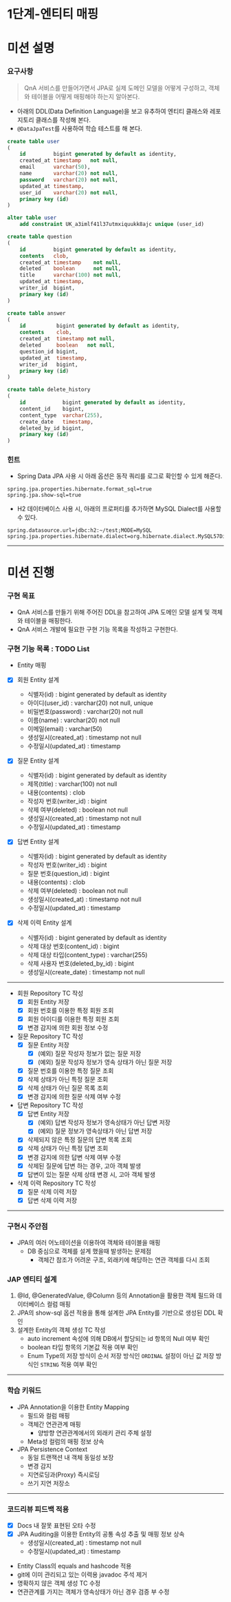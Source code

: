 1단계-엔티티 매핑
===
# 미션 설명
### 요구사항
> QnA 서비스를 만들어가면서 JPA로 실제 도메인 모델을 어떻게 구성하고, 객체와 테이블을 어떻게 매핑해야 하는지 알아본다.
- 아래의 DDL(Data Definition Language)을 보고 유추하여 엔티티 클래스와 레포지토리 클래스를 작성해 본다.
- `@DataJpaTest`를 사용하여 학습 테스트를 해 본다.
```sql
create table user
(
    id         bigint generated by default as identity,
    created_at timestamp   not null,
    email      varchar(50),
    name       varchar(20) not null,
    password   varchar(20) not null,
    updated_at timestamp,
    user_id    varchar(20) not null,
    primary key (id)
)

alter table user
    add constraint UK_a3imlf41l37utmxiquukk8ajc unique (user_id)
```
```sql
create table question
(
    id         bigint generated by default as identity,
    contents   clob,
    created_at timestamp    not null,
    deleted    boolean      not null,
    title      varchar(100) not null,
    updated_at timestamp,
    writer_id  bigint,
    primary key (id)
)
```
```sql
create table answer
(
    id          bigint generated by default as identity,
    contents    clob,
    created_at  timestamp not null,
    deleted     boolean   not null,
    question_id bigint,
    updated_at  timestamp,
    writer_id   bigint,
    primary key (id)
)
```
```sql
create table delete_history
(
    id            bigint generated by default as identity,
    content_id    bigint,
    content_type  varchar(255),
    create_date   timestamp,
    deleted_by_id bigint,
    primary key (id)
)
```

### 힌트
- Spring Data JPA 사용 시 아래 옵션은 동작 쿼리를 로그로 확인할 수 있게 해준다.
```properties
spring.jpa.properties.hibernate.format_sql=true
spring.jpa.show-sql=true
```
- H2 데이터베이스 사용 시, 아래의 프로퍼티를 추가하면 MySQL Dialect를 사용할 수 있다.
```properties
spring.datasource.url=jdbc:h2:~/test;MODE=MySQL
spring.jpa.properties.hibernate.dialect=org.hibernate.dialect.MySQL57Dialect
```

---
# 미션 진행
### 구현 목표
- QnA 서비스를 만들기 위해 주어진 DDL을 참고하여 JPA 도메인 모델 설계 및 객체와 테이블을 매핑한다.
- QnA 서비스 개발에 필요한 구현 기능 목록을 작성하고 구현한다.

### 구현 기능 목록 : TODO List
- Entity 매핑
- [x] 회원 Entity 설계
  - 식별자(id) : bigint generated by default as identity
  - 아이디(user_id) : varchar(20) not null, unique
  - 비밀번호(password) : varchar(20) not null
  - 이름(name) : varchar(20) not null
  - 이메일(email) : varchar(50)
  - 생성일시(created_at) : timestamp not null
  - 수정일시(updated_at) : timestamp
    
- [x] 질문 Entity 설계
  - 식별자(id) : bigint generated by default as identity
  - 제목(title) : varchar(100) not null
  - 내용(contents) : clob
  - 작성자 번호(writer_id) : bigint
  - 삭제 여부(deleted) : boolean not null
  - 생성일시(created_at) : timestamp not null
  - 수정일시(updated_at) : timestamp
    
- [x] 답변 Entity 설계
  - 식별자(id) : bigint generated by default as identity
  - 작성자 번호(writer_id) : bigint
  - 질문 번호(question_id) : bigint
  - 내용(contents) : clob
  - 삭제 여부(deleted) : boolean not null
  - 생성일시(created_at) : timestamp not null
  - 수정일시(updated_at) : timestamp
    
- [x] 삭제 이력 Entity 설계
  - 식별자(id) : bigint generated by default as identity
  - 삭제 대상 번호(content_id) : bigint
  - 삭제 대상 타입(content_type) : varchar(255)
  - 삭제 사용자 번호(deleted_by_id) : bigint
  - 생성일시(create_date) : timestamp not null
  
---
- 회원 Repository TC 작성
  - [x] 회원 Entity 저장
  - [x] 회원 번호를 이용한 특정 회원 조회
  - [x] 회원 아이디를 이용한 특정 회원 조회
  - [x] 변경 감지에 의한 회원 정보 수정
    
- 질문 Repository TC 작성
  - [x] 질문 Entity 저장
    - [x] (예외) 질문 작성자 정보가 없는 질문 저장
    - [x] (예외) 질문 작성자 정보가 영속 상태가 아닌 질문 저장
  - [x] 질문 번호를 이용한 특정 질문 조회
  - [x] 삭제 상태가 아닌 특정 질문 조회
  - [x] 삭제 상태가 아닌 질문 목록 조회
  - [x] 변경 감지에 의한 질문 삭제 여부 수정
    
- 답변 Repository TC 작성
  - [x] 답변 Entity 저장
    - [x] (예외) 답변 작성자 정보가 영속상태가 아닌 답변 저장
    - [x] (예외) 질문 정보가 영속상태가 아닌 답변 저장 
  - [x] 삭제되지 않은 특정 질문의 답변 목록 조회
  - [x] 삭제 상태가 아닌 특정 답변 조회
  - [x] 변경 감지에 의한 답변 삭제 여부 수정
  - [x] 삭제된 질문에 답변 하는 경우, 고아 객체 발생
  - [x] 답변이 있는 질문 삭제 상태 변경 시, 고아 객체 발생
    
- 삭제 이력 Repository TC 작성
  - [x] 질문 삭제 이력 저장
  - [x] 답변 삭제 이력 저장

---
### 구현시 주안점
- JPA의 여러 어노테이션을 이용하여 객체와 테이블을 매핑
  - DB 중심으로 객체를 설계 했을때 발생하는 문제점
    - 객체간 참조가 어려운 구조, 외래키에 해당하는 연관 객체를 다시 조회
    
### JAP 엔티티 설계
1. @Id, @GeneratedValue, @Column 등의 Annotation을 활용한 객체 필드와 데이터베이스 컬럼 매핑
2. JPA의 show-sql 옵션 적용을 통해 설계한 JPA Entity를 기반으로 생성된 DDL 확인 
3. 설계한 Entity의 객체 생성 TC 작성
   - auto increment 속성에 의해 DB에서 할당되는 id 항목의 Null 여부 확인
   - boolean 타입 항목의 기본값 적용 여부 확인
   - Enum Type의 저장 방식이 순서 저장 방식인 `ORDINAL` 설정이 아닌 값 저장 방식인 `STRING` 적용 여부 확인

---
### 학습 키워드
- JPA Annotation을 이용한 Entity Mapping
  - 필드와 컬럼 매핑
  - 객체간 연관관계 매핑
    - 양방향 연관관계에서의 외래키 관리 주체 설정
  - Meta성 컬럼의 매핑 정보 상속
- JPA Persistence Context
  - 동일 트랜잭션 내 객체 동일성 보장
  - 변경 감지
  - 지연로딩과(Proxy) 즉시로딩
  - 쓰기 지연 저장소

---
### 코드리뷰 피드백 적용
- [x] Docs 내 잘못 표현된 오타 수정
- [x] JPA Auditing을 이용한 Entity의 공통 속성 추출 및 매핑 정보 상속
  - 생성일시(created_at) : timestamp not null
  - 수정일시(updated_at) : timestamp
- Entity Class의 equals and hashcode 적용
- git에 이미 관리되고 있는 이력용 javadoc 주석 제거
- 명확하지 않은 객체 생성 TC 수정
- 연관관계를 가지는 객체가 영속상태가 아닌 경우 검증 부 수정
